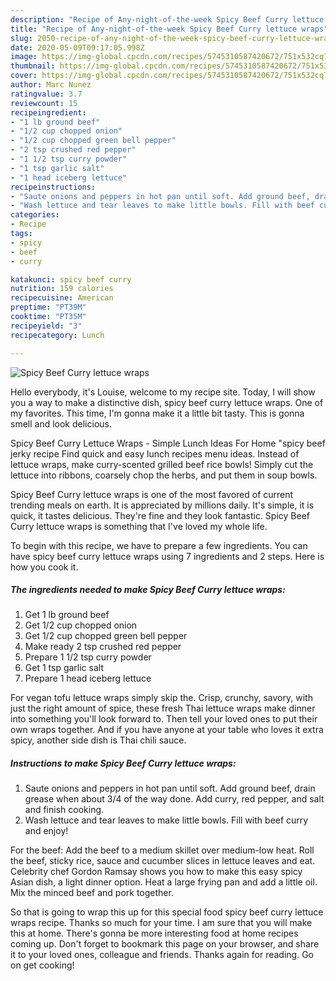 ```yaml
---
description: "Recipe of Any-night-of-the-week Spicy Beef Curry lettuce wraps"
title: "Recipe of Any-night-of-the-week Spicy Beef Curry lettuce wraps"
slug: 2050-recipe-of-any-night-of-the-week-spicy-beef-curry-lettuce-wraps
date: 2020-05-09T09:17:05.998Z
image: https://img-global.cpcdn.com/recipes/5745310587420672/751x532cq70/spicy-beef-curry-lettuce-wraps-recipe-main-photo.jpg
thumbnail: https://img-global.cpcdn.com/recipes/5745310587420672/751x532cq70/spicy-beef-curry-lettuce-wraps-recipe-main-photo.jpg
cover: https://img-global.cpcdn.com/recipes/5745310587420672/751x532cq70/spicy-beef-curry-lettuce-wraps-recipe-main-photo.jpg
author: Marc Nunez
ratingvalue: 3.7
reviewcount: 15
recipeingredient:
- "1 lb ground beef"
- "1/2 cup chopped onion"
- "1/2 cup chopped green bell pepper"
- "2 tsp crushed red pepper"
- "1 1/2 tsp curry powder"
- "1 tsp garlic salt"
- "1 head iceberg lettuce"
recipeinstructions:
- "Saute onions and peppers in hot pan until soft. Add ground beef, drain grease when about 3/4 of the way done. Add curry, red pepper, and salt and finish cooking."
- "Wash lettuce and tear leaves to make little bowls. Fill with beef curry and enjoy!"
categories:
- Recipe
tags:
- spicy
- beef
- curry

katakunci: spicy beef curry 
nutrition: 159 calories
recipecuisine: American
preptime: "PT39M"
cooktime: "PT35M"
recipeyield: "3"
recipecategory: Lunch

---
```



![Spicy Beef Curry lettuce wraps](https://img-global.cpcdn.com/recipes/5745310587420672/751x532cq70/spicy-beef-curry-lettuce-wraps-recipe-main-photo.jpg)

Hello everybody, it's Louise, welcome to my recipe site. Today, I will show you a way to make a distinctive dish, spicy beef curry lettuce wraps. One of my favorites. This time, I'm gonna make it a little bit tasty. This is gonna smell and look delicious.

Spicy Beef Curry Lettuce Wraps - Simple Lunch Ideas For Home &#34;spicy beef jerky recipe Find quick and easy lunch recipes menu ideas. Instead of lettuce wraps, make curry-scented grilled beef rice bowls! Simply cut the lettuce into ribbons, coarsely chop the herbs, and put them in soup bowls.

Spicy Beef Curry lettuce wraps is one of the most favored of current trending meals on earth. It is appreciated by millions daily. It's simple, it is quick, it tastes delicious. They're fine and they look fantastic. Spicy Beef Curry lettuce wraps is something that I've loved my whole life.


To begin with this recipe, we have to prepare a few ingredients. You can have spicy beef curry lettuce wraps using 7 ingredients and 2 steps. Here is how you cook it.

<!--inarticleads1-->

##### The ingredients needed to make Spicy Beef Curry lettuce wraps:

1. Get 1 lb ground beef
1. Get 1/2 cup chopped onion
1. Get 1/2 cup chopped green bell pepper
1. Make ready 2 tsp crushed red pepper
1. Prepare 1 1/2 tsp curry powder
1. Get 1 tsp garlic salt
1. Prepare 1 head iceberg lettuce


For vegan tofu lettuce wraps simply skip the. Crisp, crunchy, savory, with just the right amount of spice, these fresh Thai lettuce wraps make dinner into something you&#39;ll look forward to. Then tell your loved ones to put their own wraps together. And if you have anyone at your table who loves it extra spicy, another side dish is Thai chili sauce. 

<!--inarticleads2-->

##### Instructions to make Spicy Beef Curry lettuce wraps:

1. Saute onions and peppers in hot pan until soft. Add ground beef, drain grease when about 3/4 of the way done. Add curry, red pepper, and salt and finish cooking.
1. Wash lettuce and tear leaves to make little bowls. Fill with beef curry and enjoy!


For the beef: Add the beef to a medium skillet over medium-low heat. Roll the beef, sticky rice, sauce and cucumber slices in lettuce leaves and eat. Celebrity chef Gordon Ramsay shows you how to make this easy spicy Asian dish, a light dinner option. Heat a large frying pan and add a little oil. Mix the minced beef and pork together. 

So that is going to wrap this up for this special food spicy beef curry lettuce wraps recipe. Thanks so much for your time. I am sure that you will make this at home. There's gonna be more interesting food at home recipes coming up. Don't forget to bookmark this page on your browser, and share it to your loved ones, colleague and friends. Thanks again for reading. Go on get cooking!
